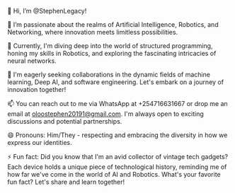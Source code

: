 👋 Hi, I’m @StephenLegacy!

👀 I’m passionate about the realms of Artificial Intelligence, Robotics, and Networking, where innovation meets limitless possibilities.

🌱 Currently, I'm diving deep into the world of structured programming, honing my skills in Robotics, and exploring the fascinating intricacies of neural networks.

💞️ I'm eagerly seeking collaborations in the dynamic fields of machine learning, Deep AI, and software engineering. Let's embark on a journey of innovation together!

📫 You can reach out to me via WhatsApp at +254716631667 or drop me an email at oloostephen20191@gmail.com. I'm always open to exciting discussions and potential partnerships.

😄 Pronouns: Him/They - respecting and embracing the diversity in how we express our identities.

⚡ Fun fact: Did you know that I'm an avid collector of vintage tech gadgets? Each device holds a unique piece of technological history, reminding me of how far we've come in the world of AI and Robotics. What's your favorite fun fact? Let's share and learn together!

